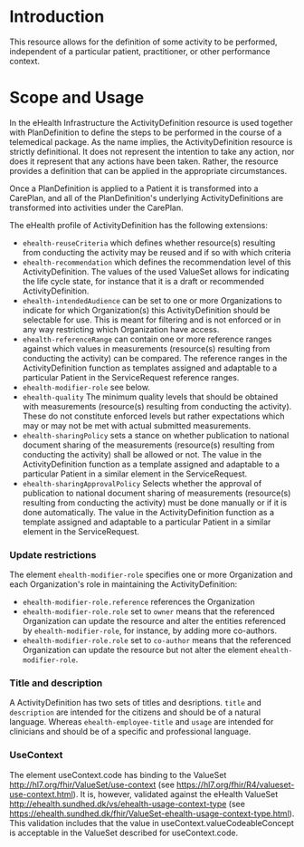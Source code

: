 # Introduction
This resource allows for the definition of some activity to be performed, independent of a particular patient,
 practitioner, or other performance context.

# Scope and Usage
In the eHealth Infrastructure the ActivityDefinition resource is used together with PlanDefinition 
to define the steps to be performed in the course of a telemedical package. As the name implies,
 the ActivityDefinition resource is strictly definitional. It does not represent the intention to 
 take any action, nor does it represent that any actions have been taken. Rather, the resource 
 provides a definition that can be applied in the appropriate circumstances. 

Once a PlanDefinition is applied to a Patient it is transformed into a CarePlan, and all of the
 PlanDefinition's underlying ActivityDefinitions are transformed into activities under the CarePlan.

The eHealth profile of ActivityDefinition has the following extensions:
* `ehealth-reuseCriteria` which defines whether resource(s) resulting from conducting the activity may
be reused and if so with which criteria
* `ehealth-recommendation` which defines the recommendation level of this ActivityDefinition. The values
of the used ValueSet allows for indicating the life cycle state, for instance that it is a draft or recommended 
ActivityDefinition.
* `ehealth-intendedAudience` can be set to one or more Organizations to indicate for which Organization(s) 
this ActivityDefinition should be selectable for use. This is meant for filtering and is not enforced or
in any way restricting which Organization have access.
* `ehealth-referenceRange` can contain one or more reference ranges against which values in measurements (resource(s)
 resulting from conducting the activity) can be compared. The reference ranges in the ActivityDefinition function as templates
assigned and adaptable to a particular Patient in the ServiceRequest reference ranges.
* `ehealth-modifier-role` see below.
* `ehealth-quality` The minimum quality levels that should be obtained with measurements (resource(s) resulting
from conducting the activity). These do not constitute enforced levels but rather expectations which
may or may not be met with actual submitted measurements.
* `ehealth-sharingPolicy` sets a stance on whether publication to national document sharing
of the measurements (resource(s) resulting
from conducting the activity) shall be allowed or not. The value in the ActivityDefinition
function as a template assigned and adaptable to a particular Patient in a similar element in the
 ServiceRequest.
* `ehealth-sharingApprovalPolicy` Selects whether the approval of publication to national document sharing 
of measurements (resource(s) resulting from conducting the activity) must be done manually or if it is done automatically. 
The value in the ActivityDefinition function as a template assigned and adaptable to a particular Patient in a similar element in the 
ServiceRequest.

### Update restrictions
The element `ehealth-modifier-role` specifies one or more Organization and each Organization's role in maintaining
the ActivityDefinition:
 
 * `ehealth-modifier-role.reference` references the Organization
 * `ehealth-modifier-role.role` set to `owner` means that the referenced Organization can update the resource 
 and alter the entities referenced by `ehealth-modifier-role`, for instance, by adding more co-authors.
 * `ehealth-modifier-role.role` set to `co-author` means that the referenced Organization can update the resource
  but not alter the element `ehealth-modifier-role`.

### Title and description
A ActivityDefinition has two sets of titles and desriptions. `title` and `description` are intended for the citizens and should be of a natural language. Whereas `ehealth-employee-title` and `usage` are intended for clinicians and should be of a specific and professional language.

### UseContext
The element useContext.code has binding to the ValueSet http://hl7.org/fhir/ValueSet/use-context (see https://hl7.org/fhir/R4/valueset-use-context.html). It is, however, validated against the eHealth ValueSet http://ehealth.sundhed.dk/vs/ehealth-usage-context-type (see https://ehealth.sundhed.dk/fhir/ValueSet-ehealth-usage-context-type.html). This validation includes that the value in useContext.valueCodeableConcept is acceptable
in the ValueSet described for useContext.code.